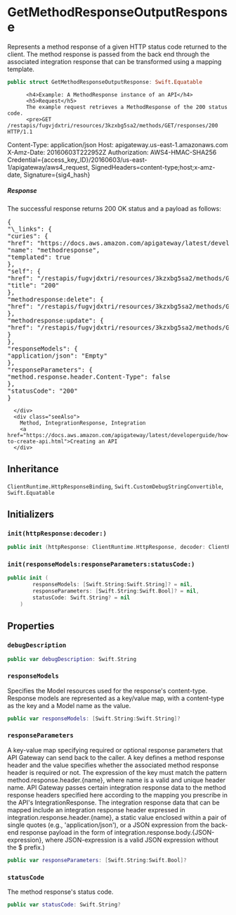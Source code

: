 # GetMethodResponseOutputResponse

Represents a method response of a given HTTP status code returned to the client. The method response is passed from the back end through the associated integration response that can be transformed using a mapping template. <!-- API Gateway sends back the status code to the caller as the HTTP status code. Parameters and models can be used to transform the response from the method's integration.-->

<div class="remarks">

``` swift
public struct GetMethodResponseOutputResponse: Swift.Equatable 
```

``` 
      <h4>Example: A MethodResponse instance of an API</h4>
      <h5>Request</h5>
      The example request retrieves a MethodResponse of the 200 status code.
      <pre>GET /restapis/fugvjdxtri/resources/3kzxbg5sa2/methods/GET/responses/200 HTTP/1.1
```

Content-Type: application/json
Host: apigateway.us-east-1.amazonaws.com
X-Amz-Date: 20160603T222952Z
Authorization: AWS4-HMAC-SHA256 Credential={access\_key\_ID}/20160603/us-east-1/apigateway/aws4\_request, SignedHeaders=content-type;host;x-amz-date, Signature={sig4\_hash}</pre>

<h5>Response</h5>
The successful response returns 200 OK status and a payload as follows:
<pre>{
"\_links": {
"curies": {
"href": "https://docs.aws.amazon.com/apigateway/latest/developerguide/restapi-method-response-{rel}.html",
"name": "methodresponse",
"templated": true
},
"self": {
"href": "/restapis/fugvjdxtri/resources/3kzxbg5sa2/methods/GET/responses/200",
"title": "200"
},
"methodresponse:delete": {
"href": "/restapis/fugvjdxtri/resources/3kzxbg5sa2/methods/GET/responses/200"
},
"methodresponse:update": {
"href": "/restapis/fugvjdxtri/resources/3kzxbg5sa2/methods/GET/responses/200"
}
},
"responseModels": {
"application/json": "Empty"
},
"responseParameters": {
"method.response.header.Content-Type": false
},
"statusCode": "200"
}</pre>

``` 
  </div>
  <div class="seeAlso">
    Method, IntegrationResponse, Integration
    <a href="https://docs.aws.amazon.com/apigateway/latest/developerguide/how-to-create-api.html">Creating an API
  </div>
```

## Inheritance

`ClientRuntime.HttpResponseBinding`, `Swift.CustomDebugStringConvertible`, `Swift.Equatable`

## Initializers

### `init(httpResponse:decoder:)`

``` swift
public init (httpResponse: ClientRuntime.HttpResponse, decoder: ClientRuntime.ResponseDecoder? = nil) throws 
```

### `init(responseModels:responseParameters:statusCode:)`

``` swift
public init (
        responseModels: [Swift.String:Swift.String]? = nil,
        responseParameters: [Swift.String:Swift.Bool]? = nil,
        statusCode: Swift.String? = nil
    )
```

## Properties

### `debugDescription`

``` swift
public var debugDescription: Swift.String 
```

### `responseModels`

Specifies the Model resources used for the response's content-type. Response models are represented as a key/value map, with a content-type as the key and a Model name as the value.

``` swift
public var responseModels: [Swift.String:Swift.String]?
```

### `responseParameters`

A key-value map specifying required or optional response parameters that API Gateway can send back to the caller. A key defines a method response header and the value specifies whether the associated method response header is required or not. The expression of the key must match the pattern method.response.header.{name}, where name is a valid and unique header name. API Gateway passes certain integration response data to the method response headers specified here according to the mapping you prescribe in the API's IntegrationResponse. The integration response data that can be mapped include an integration response header expressed in integration.response.header.{name}, a static value enclosed within a pair of single quotes (e.g., 'application/json'), or a JSON expression from the back-end response payload in the form of integration.response.body.{JSON-expression}, where JSON-expression is a valid JSON expression without the $ prefix.)

``` swift
public var responseParameters: [Swift.String:Swift.Bool]?
```

### `statusCode`

The method response's status code.

``` swift
public var statusCode: Swift.String?
```
